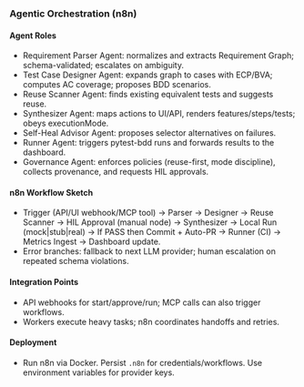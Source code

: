 ### Agentic Orchestration (n8n)

#### Agent Roles
- Requirement Parser Agent: normalizes and extracts Requirement Graph; schema-validated; escalates on ambiguity.
- Test Case Designer Agent: expands graph to cases with ECP/BVA; computes AC coverage; proposes BDD scenarios.
- Reuse Scanner Agent: finds existing equivalent tests and suggests reuse.
- Synthesizer Agent: maps actions to UI/API, renders features/steps/tests; obeys executionMode.
- Self-Heal Advisor Agent: proposes selector alternatives on failures.
- Runner Agent: triggers pytest-bdd runs and forwards results to the dashboard.
- Governance Agent: enforces policies (reuse-first, mode discipline), collects provenance, and requests HIL approvals.

#### n8n Workflow Sketch
- Trigger (API/UI webhook/MCP tool) → Parser → Designer → Reuse Scanner → HIL Approval (manual node) → Synthesizer → Local Run (mock|stub|real) → If PASS then Commit + Auto-PR → Runner (CI) → Metrics Ingest → Dashboard update.
- Error branches: fallback to next LLM provider; human escalation on repeated schema violations.

#### Integration Points
- API webhooks for start/approve/run; MCP calls can also trigger workflows.
- Workers execute heavy tasks; n8n coordinates handoffs and retries.

#### Deployment
- Run n8n via Docker. Persist `.n8n` for credentials/workflows. Use environment variables for provider keys.


